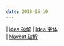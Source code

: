 ```yaml
---
date: 2018-05-10
---
```


| <a href="/img/userful_file/idea License__activation code.txt" download="activation code.txt">idea 破解</a> 
| <a href="/img/userful_file/Microsoft YaHei Mono(包含中英文).rar" download="Microsoft YaHei Mono(包含中英文).rar">idea 字体</a>   <br>
| <a href="/img/userful_file/Navicat破解补丁.rar" download="Navicat破解补丁.rar">Navcat 破解</a> 




